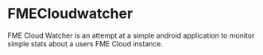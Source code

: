 # FMECloudwatcher
FME Cloud Watcher is an attempt at a simple android application to monitor simple stats about a users FME Cloud instance.
